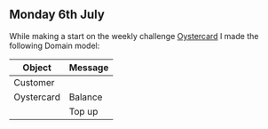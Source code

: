 ## Monday 6th July
While making a start on the weekly challenge [Oystercard](https://github.com/YoFirmy/Oystercard) I made the following Domain model:

| Object      | Message  |
|-------------|----------|
| Customer    |          |
| Oystercard  | Balance  |
|             | Top up   |